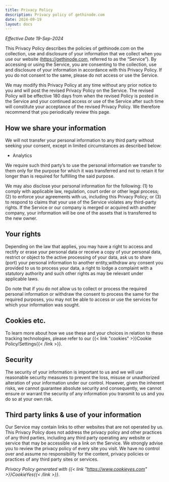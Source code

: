 ```yaml
---
title: Privacy Policy
description: Privacy policy of gethinode.com
date: 2024-09-19
layout: docs
---
```

<!-- markdownlint-disable MD036 -->
*Effective Date 19-Sep-2024*

This Privacy Policy describes the policies of gethinode.com on the collection, use and disclosure of your information that we collect when you use our website (https://gethinode.com, referred to as the “Service”). By accessing or using the Service, you are consenting to the collection, use and disclosure of your information in accordance with this Privacy Policy. If you do not consent to the same, please do not access or use the Service.

We may modify this Privacy Policy at any time without any prior notice to you and will post the revised Privacy Policy on the Service. The revised Policy will be effective 180 days from when the revised Policy is posted in the Service and your continued access or use of the Service after such time will constitute your acceptance of the revised Privacy Policy. We therefore recommend that you periodically review this page.

## How we share your information

We will not transfer your personal information to any third party without seeking your consent, except in limited circumstances as described
below:

- Analytics

We require such third party’s to use the personal information we transfer to them only for the purpose for which it was transferred and not to retain it for longer than is required for fulfilling the said purpose.

We may also disclose your personal information for the following: (1) to comply with applicable law, regulation, court order or other legal process; (2) to enforce your agreements with us, including this Privacy Policy; or (3) to respond to claims that your use of the Service violates any third-party rights. If the Service or our company is merged or acquired with another company, your information will be one of the assets that is transferred to the new owner.

## Your rights

Depending on the law that applies, you may have a right to access and rectify or erase your personal data or receive a copy of your personal data, restrict or object to the active processing of your data, ask us to share (port) your personal information to another entity,withdraw any consent you provided to us to process your data, a right to lodge a complaint with a statutory authority and such other rights as may be relevant under applicable laws.

Do note that if you do not allow us to collect or process the required personal information or withdraw the consent to process the same for the required purposes, you may not be able to access or use the services for which your information was sought.

## Cookies etc.

To learn more about how we use these and your choices in relation to these tracking technologies, please refer to our {{< link "cookies" >}}Cookie Policy/Settings{{< /link >}}.

## Security

The security of your information is important to us and we will use reasonable security measures to prevent the loss, misuse or unauthorized alteration of your information under our control. However, given the inherent risks, we cannot guarantee absolute security and consequently, we cannot ensure or warrant the security of any information you transmit to us and you do so at your own risk.

## Third party links & use of your information

Our Service may contain links to other websites that are not operated by us. This Privacy Policy does not address the privacy policy and other practices of any third parties, including any third party operating any website or service that may be accessible via a link on the Service. We strongly advise you to review the privacy policy of every site you visit. We have no control over and assume no responsibility for the content, privacy policies or practices of any third party sites or services.

*Privacy Policy generated with {{< link "https://www.cookieyes.com" >}}CookieYes{{< /link >}}.*

